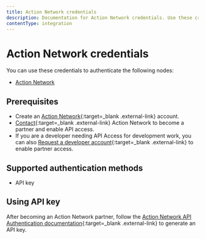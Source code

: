 ```yaml
---
title: Action Network credentials
description: Documentation for Action Network credentials. Use these credentials to authenticate Action Network in n8n, a workflow automation platform.
contentType: integration
---
```


# Action Network credentials

You can use these credentials to authenticate the following nodes:

- [Action Network](/integrations/builtin/app-nodes/n8n-nodes-base.actionnetwork/)

## Prerequisites

- Create an [Action Network](https://actionnetwork.org/){:target=_blank .external-link} account.
- [Contact](https://actionnetwork.org/contact){:target=_blank .external-link} Action Network to become a partner and enable API access.
- If you are a developer needing API Access for development work, you can also [Request a developer account](https://actionnetwork.org/developers){:target=_blank .external-link} to enable partner access.

## Supported authentication methods

- API key

## Using API key

After becoming an Action Network partner, follow the [Action Network API Authentication documentation](https://actionnetwork.org/docs/v2/#auth){:target=_blank .external-link} to generate an API key.
